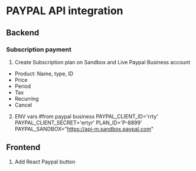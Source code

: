 # PAYPAL API integration

## Backend
### Subscription payment
1. Create Subscription plan on Sandbox and Live Paypal Business account
- Product: Name, type, ID
- Price
- Period
- Tax
- Recurring
- Cancel
2. ENV vars
#from paypal business
PAYPAL_CLIENT_ID='rrty'
PAYPAL_CLIENT_SECRET='ertyr'
PLAN_ID='P-8899'
PAYPAL_SANDBOX="https://api-m.sandbox.paypal.com"

### 
## Frontend

1. Add React Paypal button